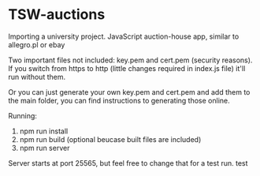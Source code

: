 # TSW-auctions
Importing a university project. JavaScript auction-house app, similar to allegro.pl or ebay

Two important files not included: key.pem and cert.pem (security reasons). If you switch from https to http (little changes required in index.js file) it'll run without them. 

Or you can just generate your own key.pem and cert.pem and add them to the main folder, you can find instructions to generating those online.

Running:
1. npm run install
2. npm run build (optional beucase built files are included)
3. npm run server

Server starts at port 25565, but feel free to change that for a test run. test
